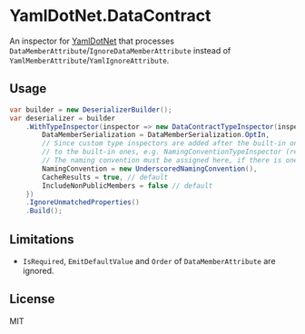 # YamlDotNet.DataContract

An inspector for [YamlDotNet](https://github.com/aaubry/YamlDotNet) that processes `DataMemberAttribute`/`IgnoreDataMemberAttribute` instead of `YamlMemberAttribute`/`YamlIgnoreAttribute`.

## Usage

```csharp
var builder = new DeserializerBuilder();
var deserializer = builder
    .WithTypeInspector(inspector => new DataContractTypeInspector(inspector) {
        DataMemberSerialization = DataMemberSerialization.OptIn,
        // Since custom type inspectors are added after the built-in ones, they cannot pass their results
        // to the built-in ones, e.g. NamingConventionTypeInspector (responsible for the WithNamingConveition method).
        // The naming convention must be assigned here, if there is one.
        NamingConvention = new UnderscoredNamingConvention(),
        CacheResults = true, // default
        IncludeNonPublicMembers = false // default
    })
    .IgnoreUnmatchedProperties()
    .Build();
```

## Limitations

- `IsRequired`, `EmitDefaultValue` and `Order` of `DataMemberAttribute` are ignored.

## License

MIT
